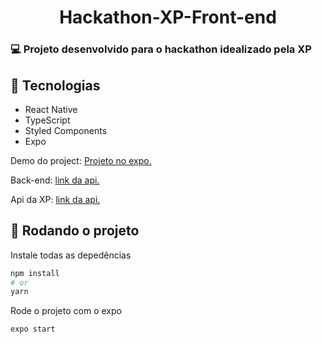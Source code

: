 <h1 align="center">Hackathon-XP-Front-end</h1>



### :computer: Projeto desenvolvido para o hackathon idealizado pela XP


## :satellite: Tecnologias

<ul>
  <li>React Native</li>
  <li>TypeScript</li>
  <li>Styled Components</li>
  <li>Expo</li>
</ul>


<p>
  Demo do project: <a href="https://expo.dev/@rodolfomariano/hackathon" target="_blank">Projeto no expo.</a>
</p>

<p>
  Back-end: <a href="https://github.com/AngeloSchulerPiletti/HackatonXP_API" target="_blank">link da api.</a>
</p>

<p>
  Api da XP: <a href="https://developer.xpinc.com/" target="_blank">link da api.</a>
</p>


## :rocket: Rodando o projeto

Instale todas as depedências

```bash
npm install
# or
yarn
```

Rode o projeto com o expo

```bash
expo start
```
